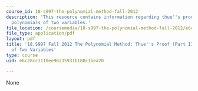 ```yaml
---
course_id: 18-s997-the-polynomial-method-fall-2012
description: 'This resource contains information regarding thue''s proof (part II):
  polynomials of two variables.'
file_location: /coursemedia/18-s997-the-polynomial-method-fall-2012/e6c28cc1110ee96235931b180c1bea20_MIT18_S997F12_lec27.pdf
file_type: application/pdf
layout: pdf
title: '18.S997 Fall 2012 The Polynomial Method: Thue''s Proof (Part II): Polynomials
  of Two Variables'
type: course
uid: e6c28cc1110ee96235931b180c1bea20

---
```

None